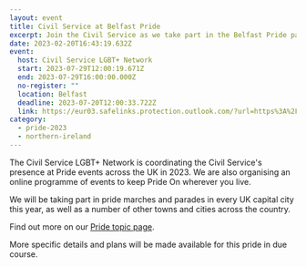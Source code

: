 ```yaml
---
layout: event
title: Civil Service at Belfast Pride
excerpt: Join the Civil Service as we take part in the Belfast Pride parade.
date: 2023-02-20T16:43:19.632Z
event:
  host: Civil Service LGBT+ Network
  start: 2023-07-29T12:00:19.671Z
  end: 2023-07-29T16:00:00.000Z
  no-register: ""
  location: Belfast
  deadline: 2023-07-20T12:00:33.722Z
  link: https://eur03.safelinks.protection.outlook.com/?url=https%3A%2F%2Fdocs.google.com%2Fforms%2Fd%2Fe%2F1FAIpQLSf3hijFFwyj7oE1EZTYWSC6sbMRHl213Yb8fWrogZWabICGLA%2Fviewform%3Fvc%3D0%26c%3D0%26w%3D1%26flr%3D0%26usp%3Dmail_form_link&data=05%7C01%7CRoss.starkie%40hmrc.gov.uk%7C35a5d411c4a246ffad2308db3f12ae75%7Cac52f73cfd1a4a9a8e7a4a248f3139e1%7C0%7C0%7C638173121696328349%7CUnknown%7CTWFpbGZsb3d8eyJWIjoiMC4wLjAwMDAiLCJQIjoiV2luMzIiLCJBTiI6Ik1haWwiLCJXVCI6Mn0%3D%7C3000%7C%7C%7C&sdata=fX%2B5Rf%2F3yue8%2B58Cqr9fX72cjqsey7f0gHY5R6wtKkk%3D&reserved=0
category:
  - pride-2023
  - northern-ireland
---
```

The Civil Service LGBT+ Network is coordinating the Civil Service's presence at Pride events across the UK in 2023. We are also organising an online programme of events to keep Pride On wherever you live.

We will be taking part in pride marches and parades in every UK capital city this year, as well as a number of other towns and cities across the country.

Find out more on our [Pride topic page](/pride-2023).

M﻿ore specific details and plans will be made available for this pride in due course.